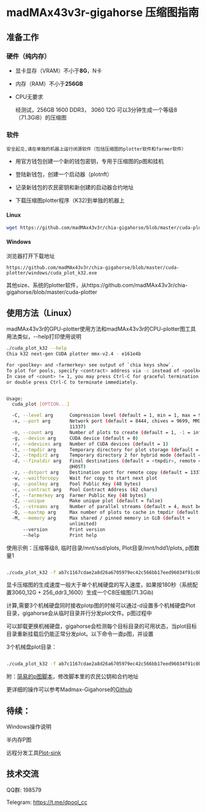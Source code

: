 # madMAx43v3r-gigahorse 压缩图指南

## 准备工作

### 硬件（纯内存）

- 显卡显存（VRAM）不小于**8G**，N卡

- 内存（RAM）不小于**256GB**
  
- CPU无要求 

  经测试，256GB 1600 DDR3， 3060 12G 可以3分钟生成一个等级8（71.3GiB）的压缩图

###	软件

    安全起见,请在单独的机器上运行闭源软件（包括压缩图的plotter软件和farmer软件）

- 用官方钱包创建一个新的钱包密钥，专用于压缩图的p图和挂机

- 登陆新钱包，创建一个启动器（plotnft）

- 记录新钱包的农民密钥和新创建的启动器合约地址

- 下载压缩图plotter程序（K32)到单独的机器上

#### Linux

```bash
wget https://github.com/madMAx43v3r/chia-gigahorse/blob/master/cuda-plotter/linux/x86_64/cuda_plot_k32
```

#### Windows

浏览器打开下载地址

```
https://github.com/madMAx43v3r/chia-gigahorse/blob/master/cuda-plotter/windows/cuda_plot_k32.exe

```

其他size、系统的plotter软件，从https://github.com/madMAx43v3r/chia-gigahorse/blob/master/cuda-plotter


## 使用方法（Linux）

madMAx43v3r的GPU-plotter使用方法和madMAx43v3r的CPU-plotter图工具用法类似，--help打印使用说明

```bash
./cuda_plot_k32 --help
Chia k32 next-gen CUDA plotter mmx-v2.4 - e161e4b

For <poolkey> and <farmerkey> see output of `chia keys show`.
To plot for pools, specify <contract> address via -c instead of <poolkey>, see `chia plotnft show`.
In case of <count> != 1, you may press Ctrl-C for graceful termination after current plot is finished,
or double press Ctrl-C to terminate immediately.


Usage:
  cuda_plot [OPTION...]

  -C, --level arg      Compression level (default = 1, min = 1, max = 9)
  -x, --port arg       Network port (default = 8444, chives = 9699, MMX =
                       11337)
  -n, --count arg      Number of plots to create (default = 1, -1 = infinite)
  -g, --device arg     CUDA device (default = 0)
  -r, --ndevices arg   Number of CUDA devices (default = 1)
  -t, --tmpdir arg     Temporary directory for plot storage (default = $PWD)
  -2, --tmpdir2 arg    Temporary directory 2 for hybrid mode (default = @RAM)
  -d, --finaldir arg   Final destinations (default = <tmpdir>, remote =
                       @HOST)
  -z, --dstport arg    Destination port for remote copy (default = 1337)
  -w, --waitforcopy    Wait for copy to start next plot
  -p, --poolkey arg    Pool Public Key (48 bytes)
  -c, --contract arg   Pool Contract Address (62 chars)
  -f, --farmerkey arg  Farmer Public Key (48 bytes)
  -Z, --unique         Make unique plot (default = false)
  -S, --streams arg    Number of parallel streams (default = 4, must be >= 2)
  -Q, --maxtmp arg     Max number of plots to cache in tmpdir (default = -1)
  -M, --memory arg     Max shared / pinned memory in GiB (default =
                       unlimited)
      --version        Print version
      --help           Print help

```

使用示例：压缩等级8, 临时目录/mnt/ssd/plots, Plot目录/mnt/hdd1/plots, p图数量1

```bash

./cuda_plot_k32 -f ab7c1167cdae2a8d26a6705979ec42c566bb17eed96034f91c0b0df778d154620fd917e720e5e11d941961699db3c79a -c    xch1c5xf378dc5d2nu4g9n5em7zsq39xdqpwh6lk529lr24hhz6lsx0sqjkzda -t /mnt/ssd/plots/ -C 8 -d /mnt/hdd1/plots/ -n 1

```

显卡压缩图的生成速度一般大于单个机械硬盘的写入速度，如果按180秒（系统配置3060_12G + 256_ddr3_1600）生成一个C8压缩图(71.3Gib)

计算,需要3个机械硬盘同时接收plotp图的时候可以通过-d设置多个机械硬盘Plot目录，gigahorse会从临时目录并行分发plot文件。p图过程中

可以卸载更换机械硬盘，gigahorse会检测每个目标目录的可用状态，当plot目标目录重新挂载后仍能正常分发plot。以下命令一直p图，并设置

3个机械盘plot目录：

```bash

./cuda_plot_k32 -f ab7c1167cdae2a8d26a6705979ec42c566bb17eed96034f91c0b0df778d154620fd917e720e5e11d941961699db3c79a -c  xch1c5xf378dc5d2nu4g9n5em7zsq39xdqpwh6lk529lr24hhz6lsx0sqjkzda -t /mnt/ssd/plots/ -C 8 -n -1 -d /mnt/hdd1/plots/ -d /mnt/hdd2/plots/ -d /mnt/hdd3/plots/

```

附：[简易的p图脚本](https://github.com/dpool-cc/chia/blob/main/cuda_madmax.sh)，修改脚本里的农民公钥和合约地址


更详细的操作可以参考Madmax-Gigahorse的[Github](https://github.com/madMAx43v3r/chia-gigahorse)

## 待续：

Windows操作说明

半内存P图

远程分发工具[Plot-sink](https://github.com/madMAx43v3r/chia-plot-sink)


## 技术交流

QQ群: 198579

Telegram:  https://t.me/dpool_cc
